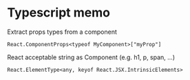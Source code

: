 # Typescript memo

Extract props types from a component
```
React.ComponentProps<typeof MyComponent>["myProp"]
```

React acceptable string as Component (e.g. h1, p, span, ...)
```
React.ElementType<any, keyof React.JSX.IntrinsicElements>
```
